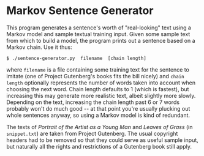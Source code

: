 Markov Sentence Generator
=========================

This program generates a sentence's worth of "real-looking" text using a Markov model and sample textual training input.  Given some sample text from which to build a model, the program prints out a sentence based on a Markov chain.  Use it thus:

`$ ./sentence-generator.py  filename  [chain length]`

where `filename` is a file containing some training text for the sentence to imitate (one of Project Gutenberg's books fits the bill nicely) and `chain length` optionally represents the number of words taken into account when choosing the next word.  Chain length defaults to 1 (which is fastest), but increasing this may generate more realistic text, albeit slightly more slowly.  Depending on the text, increasing the chain length past 6 or 7 words probably won't do much good -- at that point you're usually plucking out whole sentences anyway, so using a Markov model is kind of redundant.

The texts of *Portrait of the Artist as a Young Man* and *Leaves of Grass* (in `snippet.txt`) are taken from Project Gutenberg.  The usual copyright headers had to be removed so that they could serve as useful sample input, but naturally all the rights and restrictions of a Gutenberg book still apply.
